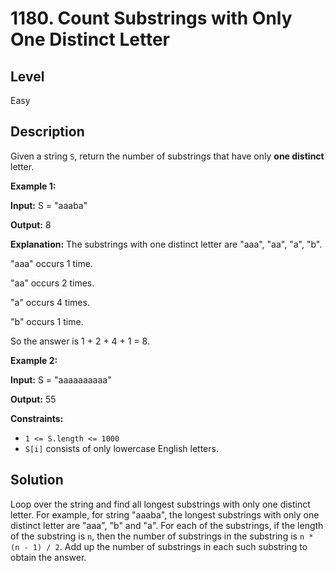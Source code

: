 # 1180. Count Substrings with Only One Distinct Letter
## Level
Easy

## Description
Given a string `S`, return the number of substrings that have only **one distinct** letter.

**Example 1:**

**Input:** S = "aaaba"

**Output:** 8

**Explanation:** The substrings with one distinct letter are "aaa", "aa", "a", "b".

"aaa" occurs 1 time.

"aa" occurs 2 times.

"a" occurs 4 times.

"b" occurs 1 time.

So the answer is 1 + 2 + 4 + 1 = 8.

**Example 2:**

**Input:** S = "aaaaaaaaaa"

**Output:** 55

**Constraints:**

* `1 <= S.length <= 1000`
* `S[i]` consists of only lowercase English letters.

## Solution
Loop over the string and find all longest substrings with only one distinct letter. For example, for string "aaaba", the longest substrings with only one distinct letter are "aaa", "b" and "a". For each of the substrings, if the length of the substring is `n`, then the number of substrings in the substring is `n * (n - 1) / 2`. Add up the number of substrings in each such substring to obtain the answer.
